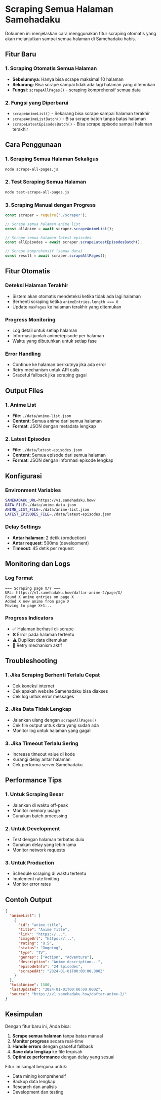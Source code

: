 # Scraping Semua Halaman Samehadaku

Dokumen ini menjelaskan cara menggunakan fitur scraping otomatis yang akan melanjutkan sampai semua halaman di Samehadaku habis.

## Fitur Baru

### 1. Scraping Otomatis Semua Halaman
- **Sebelumnya**: Hanya bisa scrape maksimal 10 halaman
- **Sekarang**: Bisa scrape sampai tidak ada lagi halaman yang ditemukan
- **Fungsi**: `scrapeAllPages()` - scraping komprehensif semua data

### 2. Fungsi yang Diperbarui
- `scrapeAnimeList()` - Sekarang bisa scrape sampai halaman terakhir
- `scrapeAnimeListBatch()` - Bisa scrape batch tanpa batas halaman
- `scrapeLatestEpisodesBatch()` - Bisa scrape episode sampai halaman terakhir

## Cara Penggunaan

### 1. Scraping Semua Halaman Sekaligus
```bash
node scrape-all-pages.js
```

### 2. Test Scraping Semua Halaman
```bash
node test-scrape-all-pages.js
```

### 3. Scraping Manual dengan Progress
```javascript
const scraper = require('./scraper');

// Scrape semua halaman anime list
const allAnime = await scraper.scrapeAnimeList();

// Scrape semua halaman latest episodes
const allEpisodes = await scraper.scrapeLatestEpisodesBatch();

// Scrape komprehensif (semua data)
const result = await scraper.scrapeAllPages();
```

## Fitur Otomatis

### Deteksi Halaman Terakhir
- Sistem akan otomatis mendeteksi ketika tidak ada lagi halaman
- Berhenti scraping ketika `animeEntries.length === 0`
- Update `maxPages` ke halaman terakhir yang ditemukan

### Progress Monitoring
- Log detail untuk setiap halaman
- Informasi jumlah anime/episode per halaman
- Waktu yang dibutuhkan untuk setiap fase

### Error Handling
- Continue ke halaman berikutnya jika ada error
- Retry mechanism untuk API calls
- Graceful fallback jika scraping gagal

## Output Files

### 1. Anime List
- **File**: `./data/anime-list.json`
- **Content**: Semua anime dari semua halaman
- **Format**: JSON dengan metadata lengkap

### 2. Latest Episodes
- **File**: `./data/latest-episodes.json`
- **Content**: Semua episode dari semua halaman
- **Format**: JSON dengan informasi episode lengkap

## Konfigurasi

### Environment Variables
```bash
SAMEHADAKU_URL=https://v1.samehadaku.how/
DATA_FILE=./data/anime-data.json
ANIME_LIST_FILE=./data/anime-list.json
LATEST_EPISODES_FILE=./data/latest-episodes.json
```

### Delay Settings
- **Antar halaman**: 2 detik (production)
- **Antar request**: 500ms (development)
- **Timeout**: 45 detik per request

## Monitoring dan Logs

### Log Format
```
=== Scraping page X/Y ===
URL: https://v1.samehadaku.how/daftar-anime-2/page/X/
Found X anime entries on page X
Added X new anime from page X
Moving to page X+1...
```

### Progress Indicators
- ✅ Halaman berhasil di-scrape
- ❌ Error pada halaman tertentu
- ⚠️ Duplikat data ditemukan
- 🔄 Retry mechanism aktif

## Troubleshooting

### 1. Jika Scraping Berhenti Terlalu Cepat
- Cek koneksi internet
- Cek apakah website Samehadaku bisa diakses
- Cek log untuk error messages

### 2. Jika Data Tidak Lengkap
- Jalankan ulang dengan `scrapeAllPages()`
- Cek file output untuk data yang sudah ada
- Monitor log untuk halaman yang gagal

### 3. Jika Timeout Terlalu Sering
- Increase timeout value di kode
- Kurangi delay antar halaman
- Cek performa server Samehadaku

## Performance Tips

### 1. Untuk Scraping Besar
- Jalankan di waktu off-peak
- Monitor memory usage
- Gunakan batch processing

### 2. Untuk Development
- Test dengan halaman terbatas dulu
- Gunakan delay yang lebih lama
- Monitor network requests

### 3. Untuk Production
- Schedule scraping di waktu tertentu
- Implement rate limiting
- Monitor error rates

## Contoh Output

```json
{
  "animeList": [
    {
      "id": "anime-title",
      "title": "Anime Title",
      "link": "https://...",
      "imageUrl": "https://...",
      "rating": "8.5",
      "status": "Ongoing",
      "type": "TV",
      "genres": ["Action", "Adventure"],
      "description": "Anime description...",
      "episodeInfo": "24 Episodes",
      "scrapedAt": "2024-01-01T00:00:00.000Z"
    }
  ],
  "totalAnime": 1500,
  "lastUpdated": "2024-01-01T00:00:00.000Z",
  "source": "https://v1.samehadaku.how/daftar-anime-2/"
}
```

## Kesimpulan

Dengan fitur baru ini, Anda bisa:
1. **Scrape semua halaman** tanpa batas manual
2. **Monitor progress** secara real-time
3. **Handle errors** dengan graceful fallback
4. **Save data lengkap** ke file terpisah
5. **Optimize performance** dengan delay yang sesuai

Fitur ini sangat berguna untuk:
- Data mining komprehensif
- Backup data lengkap
- Research dan analisis
- Development dan testing

